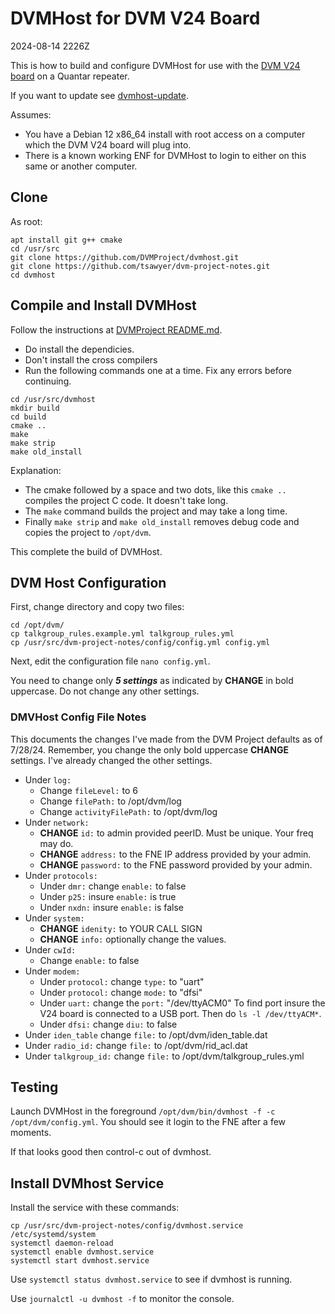 # DVMHost for DVM V24 Board

2024-08-14 2226Z

This is how to build and configure DVMHost for use with the [DVM V24 board](https://store.w3axl.com/products/dvm-v24-usb-converter-for-v24-equipment) on a Quantar repeater.

If you want to update see [dvmhost-update](dvmhost-update.md).

Assumes:
* You have a Debian 12 x86_64 install with root access on a computer which the DVM V24 board will plug into.
* There is a known working ENF for DVMHost to login to either on this same or another computer.

## Clone

As root:

```
apt install git g++ cmake
cd /usr/src
git clone https://github.com/DVMProject/dvmhost.git
git clone https://github.com/tsawyer/dvm-project-notes.git
cd dvmhost
```

## Compile and Install DVMHost

Follow the instructions at [DVMProject README.md](https://github.com/DVMProject/dvmhost/blob/master/README.md).

* Do install the dependicies.
* Don't install the cross compilers
* Run the following commands one at a time. Fix any errors before continuing.

```
cd /usr/src/dvmhost
mkdir build
cd build
cmake ..
make
make strip
make old_install
```

Explanation:
* The cmake followed by a space and two dots, like this `cmake ..` compiles the project C code. It doesn't take long.
* The `make` command builds the project and may take a long time.
* Finally `make strip` and `make old_install` removes debug code and copies the project to `/opt/dvm`.

This complete the build of DVMHost.

## DVM Host Configuration

First, change directory and copy two files:
```
cd /opt/dvm/
cp talkgroup_rules.example.yml talkgroup_rules.yml
cp /usr/src/dvm-project-notes/config/config.yml config.yml
```

Next, edit the configuration file `nano config.yml`.

You need to change only ***5 settings*** as indicated by **CHANGE** in bold uppercase.
Do not change any other settings.

### DMVHost Config File Notes

This documents the changes I've made from the DVM Project defaults as of 7/28/24.
Remember, you change the only bold uppercase **CHANGE** settings. I've already changed the other settings.

* Under `log:`
  * Change `fileLevel:` to 6
  * Change `filePath:` to /opt/dvm/log
  * Change `activityFilePath:` to /opt/dvm/log
* Under `network:`
  * **CHANGE** `id:` to admin provided peerID. Must be unique. Your freq may do.
  * **CHANGE** `address:` to the FNE IP address provided by your admin.
  * **CHANGE** `password:` to the FNE password provided by your admin.
* Under `protocols:`
  * Under `dmr:` change `enable:` to false
  * Under `p25:` insure `enable:` is true
  * Under `nxdn:` insure `enable:` is false
* Under `system:`
  * **CHANGE** `idenity:` to YOUR CALL SIGN
  * **CHANGE** `info:` optionally change the values.
* Under `cwId:`
  * Change `enable:` to false
* Under `modem:`
  * Under `protocol:` change `type:` to "uart"
  * Under `protocol:` change `mode:` to "dfsi"
  * Under `uart:` change the `port:` "/dev/ttyACM0" To find port insure the V24 board is connected to a USB port. Then do `ls -l /dev/ttyACM*`.
  * Under `dfsi:` change `diu:` to false
* Under `iden_table` change `file:` to /opt/dvm/iden_table.dat
* Under `radio_id:` change `file:` to /opt/dvm/rid_acl.dat
* Under `talkgroup_id:` change `file:` to /opt/dvm/talkgroup_rules.yml

## Testing

Launch DVMHost in the foreground `/opt/dvm/bin/dvmhost -f -c /opt/dvm/config.yml`. You should see it login to the FNE after a few moments.

If that looks good then control-c out of dvmhost.

## Install DVMhost Service

Install the service with these commands:

```
cp /usr/src/dvm-project-notes/config/dvmhost.service /etc/systemd/system
systemctl daemon-reload
systemctl enable dvmhost.service
systemctl start dvmhost.service
```
Use `systemctl status dvmhost.service` to see if dvmhost is running.

Use `journalctl -u dvmhost -f` to monitor the console.
